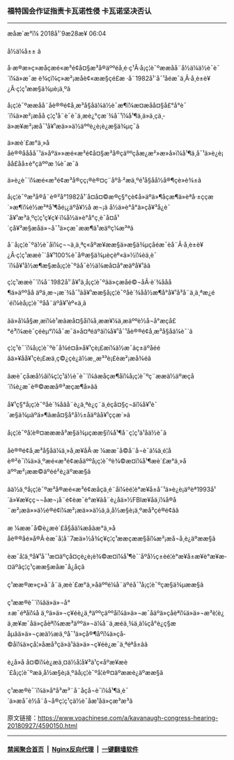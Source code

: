 ### 福特国会作证指责卡瓦诺性侵 卡瓦诺坚决否认
------------------------

<div class="published">
 <span class="date" title="ä¸­å½æ¶é´">
  <time datetime="2018-09-28T06:04:00+08:00">
   æåæ´æ°ï¼ 2018å¹´9æ28æ¥ 06:04
  </time>
 </span>
</div>
<br/>
<div class="wsw">
 <span class="dateline">
  å½ä¼å±± â
 </span>
 <p>
  å·æ®æ»ç»æåçæé«æ³é¢å¤§æ³å®äººéå¸é·ç¹Â·å¡ç¦è¯ºææåå¨å½ä¼ä½è¯è¯´ï¼ä»æ¯æ è¾çï¼ç»æ²¡æåè¢«ææ§çé£æ ·å¨1982å¹´å¯¹åéæ¯ä¸Â·å¸è±è¥¿Â·ç¦ç¹ææ§ä¾µè¡ä¸ºã
 </p>
 <p>
  å¡ç¦è¯ºææåå¨åè®®é¢å¸æ³å§åä¼ä½è¯æ¶ï¼æ¤æåå¤§å£°å°è¯´ï¼ä»æ²¡æåå ç¦ç¹å¨è¯è¯ä¸­æè¿°çæ´¾å¯¹ï¼å¹¶ä¸ä»ä¸çä¸­ä»æ¥æ²¡æå¯¹å¥¹æä»»ä½äººè¿è¡è¿æ§ä¾µç¯ã
 </p>
 <p>
  ä»æè´£æ°ä¸»ååè®®åååå¯¹ä»åºä»»æé«æ³é¢å¤§æ³å®çäººç­åæ¿æ²»æ»å»ï¼å¹¶ä¸å¯¹ä»è¿è¡åå£åå±è°çäººæ ¼è¯æ¯ã
 </p>
 <p>
  ä»è¿è¯´ï¼æé«æ³é¢æ³å®çç¡®è®¤ç¨åºå·²æä¸ºé¹å§åå½å®¶çè»è¾±ã
 </p>
 <p>
  å¡ç¦è¯ºæ³å®å¨è®²å°1982å¹´å¤å¤©æ®ç§°çè¢­å»äºä»¶åçæ¶ä»èªå·±ççæ´»æ¶ï¼è½æ³ªå¹¶åé¡¿äºå¥½å æ¬¡ã å½ä»è°å°ä»çå¥³å¿è¯´å¥¹æ³ä¸ºç¦ç¹ç¥ç¥·ï¼å½ä»è°å°ç¸è¯å¤å¹´çå¥³æ§æåä»¬å¯¹ä»çæ¯ææ¶ä¹æäºç¼æ³ªã
 </p>
 <p>
  å¨å¡ç¦è¯ºä½è¯åï¼ç¬¬ä¸ä¸ªç«åºæ¥ææ§ä»æ§ä¾µçåéæ¯èå¨Â·å¸è±è¥¿Â·ç¦ç¹ææè¯´å¥¹100%è¯å®æ§ä¾µèçèº«ä»½ï¼èä¸è¯´ï¼å¥¹å½æ¶æ§æå¡ç¦è¯ºâå¯è½ä¼æå¤å°æäºå¥¹âã
 </p>
 <p>
  ç¦ç¹ææè¯´ï¼å¨1982å¹´å¥¹ä¸å¡ç¦è¯ºãä»çæåé©¬åÂ·è´¾ååå¶ä»äººåå äºä¸æ¬¡æ´¾å¯¹ãå¥¹ææ§å¡ç¦è¯ºåè´¾åå½æ¶å°å¥¹å³å¨ä¸ä¸ªæ¿é´éï¼èå¡ç¦è¯ºåå¨äºå¥¹èº«ä¸ã
  <br/>
  <br/>
  âä»å¼å§æ¸æï¼è¹­æãæå¤§åï¼å¸ææ¥¼ä¸æäººè½å¬å°æçå£°é³ï¼æè¯çéèµ°ï¼å¯æ¯ä»å¤ªéäºâï¼å¥¹å¯¹åè®®é¢å¸æ³å§åä¼è¯´ã
 </p>
 <p>
  ç¦ç¹è¯´ï¼å¡ç¦è¯ºè¯å¾é¤å»å¥¹çè¡£æï¼ä½æ¯âç±äºåééâä»¥åå¥¹çè¡£æä¸ç©¿çè¿ä½æ¸¸æ³³è¡£èæ²¡æå¾éã
  <br/>
  <br/>
  âæè¯çåæå½âï¼ç¦ç¹ä½è¯è¯´ï¼âæåçæ¶åï¼å¡ç¦è¯ºç¨ææä½äºæçå´ï¼è¿æ¯è®©ææå®³æçæ¶å»âã
  <br/>
  <br/>
  å¥¹ç§°å¡ç¦è¯ºåè´¾åâå¨è¿ä¸ªè¿ç¨ä¸­éçå¤§ç¬âï¼å¥¹è¯´æ§ä¾µäºä»¶âæå¤§å°å½±åäºâå¥¹ççæ´»ã
  <br/>
  <br/>
  å¡ç¦è¯ºå¦è®¤æææå³æ§ä¾µçææ§ï¼å¹¶å¨ç¦ç¹ä¹åä½è¯ã
  <br/>
  <br/>
  åè®®é¢å¸æ³å§åä¼ä¸»å¸­æ¥åÂ·æ ¼ææ¯å©å¨å¬è¯ä¼ä¸é¦åè®²è¯ï¼ä»ä¸ºæé«æ³é¢æåäººå¡ç¦è¯ºè¾©æ¤ï¼å¹¶æè´£æ°ä¸»åäººæ²¡ææ©äºéé²è¿äºææ§ã
  <br/>
  <br/>
  âä½ä¸ºå¡ç¦è¯ºæ³å®æé«æ³é¢æåçä¸é¨åï¼èé¦è°æ¥å±å¯¹ä»è¿è¡äºèª1993å¹´ä»¥æ¥çç¬¬å­æ¬¡å¨é¢èæ¯è°æ¥ãå¨è¿å­ä»½FBIæ¥åä¸­ï¼å®å¨æ²¡æä»»ä½é®é¢ï¼æ²¡æä»»ä½ä¸ä¸å½æ§è¡ä¸ºæå³çé®é¢ãâ
  <br/>
  <br/>
  æ ¼ææ¯å©è¿æè´£å§åä¼æåãæ°ä¸»ååè®®åé»å®Â·èæ¯å¦å¨7æä»½å¾ç¥ç¦ç¹ææçææ§åï¼æ²¡æå¬å¸è¿äºææ§ã
  <br/>
  <br/>
  èæ¯å¦ä¸ºå¥¹å¯¹æ­¤äºçå¤çè¿è¡è¾©æ¤ï¼å¹¶è¯´åºå½ç±èé¦è°æ¥å±æ¥è°æ¥æ­¤äºãç¦ç¹çææ§æåæ¯å¿åçã
  <br/>
  <br/>
  ç¹ææ®æ»ç»å¨å¨ä¸æè´£æ°ä¸»åäººé¼å¨äºéå¯¹å¡ç¦è¯ºçæ§ä¾µææ§ã
  <br/>
  <br/>
  ç¹ææ®è¯´ï¼âä»ä»¬å°±æ¯éªå­ï¼å ä¸ºä»ä»¬ç¥éè¿ä¸ªäººçäººåï¼ä»ä»¬æ¯åäºä»çåèªï¼ä»ä»¬æ³è¦è¿ä¸æ­¥æ¯åä»çåèªï¼ææ³äººä»¬ä¼å¨ä¸­æéä¸¾ä¸­ä¼çå°è¿ç§æåµãä»ä»¬çæä½æä¸ºå¯¹ä»çå®¶åº­ï¼ä»çå­©å­ï¼ä»çå¦»å­æå³çä»ä¹ãä»ä»¬ç¥éè¿æ¯ä¸ªéªå±âã
  <br/>
  <br/>
  è¿å»å å¤©ï¼è¿æä¸¤ä½å¦å¥³ä¹ç«åºæ¥æè´£å¡ç¦è¯ºæä¸å½æ§è¡ä¸ºãå¡ç¦è¯ºå¦è®¤äºææè¿äºææ§ã
  <br/>
  <br/>
  ç¹ææ®è¯´ï¼ä»å°å³æ³¨å¨åçå¬è¯ï¼å¹¶ä¸è¯´ä»æå¯è½å¨å¬å®ç¦ç¹çä½è¯åæ¹åä»çæ³æ³ã
 </p>
 <p>
 </p>
</div>

原文链接：https://www.voachinese.com/a/kavanaugh-congress-hearing-20180927/4590150.html


------------------------
#### [禁闻聚合首页](https://github.com/gfw-breaker/banned-news/blob/master/README.md) &nbsp;|&nbsp; [Nginx反向代理](https://github.com/gfw-breaker/open-proxy/blob/master/README.md) &nbsp;|&nbsp;  [一键翻墙软件](https://github.com/gfw-breaker/nogfw/blob/master/README.md)